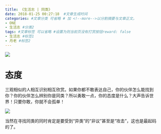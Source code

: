 ```yaml
---
title: 《生活志 | 同类》
date: 2018-01-25 00:27:18  #文章生成时间
categories: #文章分类 可省略 # 加 <!--more-->以分割摘要与文章正文。
- ONE
- 生活志 #分类2
tags: #文章标签 可以省略 #设置为则当前页没有打赏按钮reward: false
- 生活志 #标签1
- 月老 #标签2
---
```

![](https://i.imgur.com/bA3zVyo.jpg)

<!--more-->

# 态度 #

三观相似的人相互识别相互欣赏。如果你都不敢表达自己，你的伙伴怎么能找到你？你的伙伴怎么辨别你是同类？所以勇敢一点，你的态度是什么？大声告诉世界！只要你敢，你就不会孤单！

![](https://i.imgur.com/at8wNnH.jpg)

当然在寻找同类的同时肯定是要受到“异类”的“非议”甚至是“攻击”，这也是最起码的了。 





